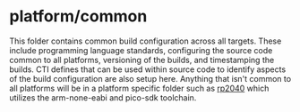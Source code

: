 # platform/common

This folder contains common build configuration across all targets. These include programming language standards, configuring the source code common to all platforms, versioning of the builds, and timestamping the builds. CTI defines that can be used within source code to identify aspects of the build configuration are also setup here. Anything that isn't common to all platforms will be in a platform specific folder such as [rp2040](../rp2040) which utilizes the arm-none-eabi and pico-sdk toolchain.